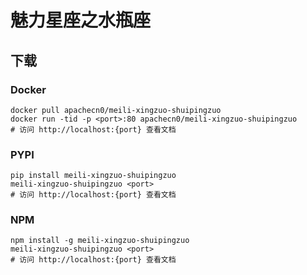 # 魅力星座之水瓶座

## 下载

### Docker

```
docker pull apachecn0/meili-xingzuo-shuipingzuo
docker run -tid -p <port>:80 apachecn0/meili-xingzuo-shuipingzuo
# 访问 http://localhost:{port} 查看文档
```

### PYPI

```
pip install meili-xingzuo-shuipingzuo
meili-xingzuo-shuipingzuo <port>
# 访问 http://localhost:{port} 查看文档
```

### NPM

```
npm install -g meili-xingzuo-shuipingzuo
meili-xingzuo-shuipingzuo <port>
# 访问 http://localhost:{port} 查看文档
```